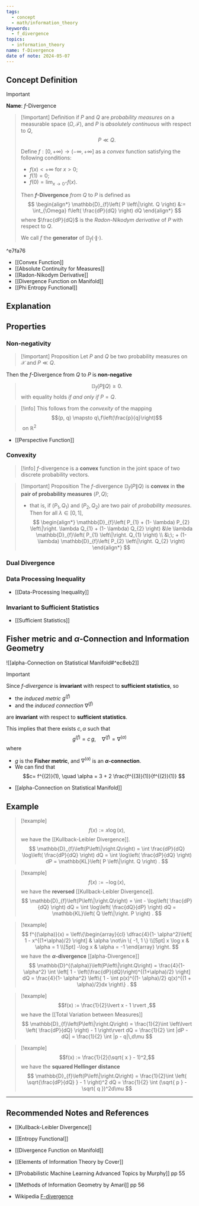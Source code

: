 ```yaml
---
tags:
  - concept
  - math/information_theory
keywords:
  - f_divergence
topics:
  - information_theory
name: f-Divergence
date of note: 2024-05-07
---
```


## Concept Definition

>[!important]
>**Name**: $f$-Divergence

>[!important] Definition
>if $P$ and $Q$ are *probability measures* on a measurable space $(\Omega, \mathscr{F})$, and $P$ is *absolutely continuous* with respect to $Q$, 
>$$P \ll Q.$$
>
>Define $f: [0, +\infty) \to (-\infty, +\infty]$ as a *convex* function satisfying the following conditions:
>- $f(x) < +\infty$ for $x >0$;
>- $f(1) = 0$;
>- $f(0)= \lim_{ x \to 0^+ }f(x)$.
>
>Then **$f$-Divergence** *from* $Q$ to $P$ is defined as
> $$
> \begin{align*}
> \mathbb{D}_{f}\left( P \left\|\right. Q \right) &:= \int_{\Omega} f\left( \frac{dP}{dQ} \right) dQ 
> \end{align*}
> $$
> where $\frac{dP}{dQ}$ is the *Radon-Nikodym derivative* of $P$ with respect to $Q$.
> 
> We call $f$ the **generator** of $\mathbb{D}_{f}\left( \cdot \left\|\right. \cdot \right).$

^e7fa76

- [[Convex Function]]
- [[Absolute Continuity for Measures]]
- [[Radon-Nikodym Derivative]]
- [[Divergence Function on Manifold]]
- [[Phi Entropy Functional]]


## Explanation



## Properties

### Non-negativity

>[!important] Proposition
>Let $P$ and $Q$ be two probability measures on $\mathcal{X}$ and $P \ll Q$. 
>
 Then the $f$-Divergence from $Q$ to $P$ is **non-negative**
>$$
>\mathbb{D}_{f}\left( P \left\|\right. Q \right)  \ge 0.
>$$
>with equality holds  *if and only if* $P = Q$.

>[!info]
>This follows from the *convexity* of the mapping 
>$$(p, q) \mapsto q\,f\left(\frac{p}{q}\right)$$ on $\mathbb{R}^2$

- [[Perspective Function]]

### Convexity

>[!info]
>$f$-divergence is a **convex** function in the joint space of two discrete probability vectors.

>[!important] Proposition
>The $f$-divergence $\mathbb{D}_{f}\left( P \left\|\right.Q \right)$ is **convex** in **the pair of probability measures** $(P, Q)$; 
>- that is, if $(P_{1}, Q_{1})$ and $(P_{2}, Q_{2})$ are two pair of *probability measures*. Then for all $\lambda \in [0,1]$,
>$$
>\begin{align*}
>\mathbb{D}_{f}\left( P_{1} + (1- \lambda) P_{2} \left\|\right. \lambda Q_{1} + (1- \lambda) Q_{2}  \right) &\le \lambda \mathbb{D}_{f}\left(  P_{1}  \left\|\right. Q_{1}  \right) \\
>&\;\; + (1- \lambda) \mathbb{D}_{f}\left( P_{2} \left\|\right. Q_{2}  \right)
\end{align*}
>$$

### Dual Divergence



### Data Processing Inequality

- [[Data-Processing Inequality]]


### Invariant to Sufficient Statistics

- [[Sufficient Statistics]]


## Fisher metric and $\alpha$-Connection and Information Geometry

![[alpha-Connection on Statistical Manifold#^ec8eb2]]

>[!important] 
>Since *$f$-divergence*  is **invariant** with respect to **sufficient statistics**, so 
>- the *induced metric* $g^{(f)}$
>- and the *induced connection* $\nabla^{(f)}$
>
>are **invariant** with respect to **sufficient statistics**.
>
>This implies that there exists $c, \alpha$ such that
>$$g^{(f)} = c\,g, \quad \nabla^{(f)} = \nabla^{(\alpha)}$$
>where 
>- $g$ is the **Fisher metric**, and $\nabla^{(\alpha)}$ is an **$\alpha$-connection**.
>-  We can find that $$c= f^{(2)}(1), \quad \alpha = 3 + 2 \frac{f^{(3)}(1)}{f^{(2)}(1)} $$

- [[alpha-Connection on Statistical Manifold]]


## Example

>[!example]
>$$f(x) := x\log(x),$$ we have the [[Kullback-Leibler Divergence]].
>$$
>\mathbb{D}_{f}\left(P\left\|\right.Q\right) = \int \frac{dP}{dQ} \log\left( \frac{dP}{dQ} \right) dQ = \int  \log\left( \frac{dP}{dQ} \right) dP = \mathbb{KL}\left( P \left\|\right. Q \right) .
>$$

>[!example]
>$$f(x) := -\log(x),$$ we have the **reversed** [[Kullback-Leibler Divergence]].
>$$
>\mathbb{D}_{f}\left(P\left\|\right.Q\right) = \int - \log\left( \frac{dP}{dQ} \right) dQ = \int  \log\left( \frac{dQ}{dP} \right) dQ = \mathbb{KL}\left( Q \left\|\right. P \right) .
>$$

>[!example]
>$$
>f^{(\alpha)}(x) = \left\{\begin{array}{cl} \dfrac{4}{1- \alpha^2}\left[ 1 - x^{(1+\alpha)/2} \right] & \alpha \not\in \{ -1, 1 \} \\[5pt] x \log x & \alpha = 1 \\[5pt] -\log x & \alpha = -1  \end{array}  \right. 
>$$
>we have the **$\alpha$-divergence** [[alpha-Divergence]]
>$$
>\mathbb{D}^{(\alpha)}\left(P\left\|\right.Q\right) = \frac{4}{1- \alpha^2} \int \left[ 1 - \left(\frac{dP}{dQ}\right)^{(1+\alpha)/2} \right] dQ =  \frac{4}{1- \alpha^2} \left\{ 1 - \int p(x)^{(1- \alpha)/2} q(x)^{(1 + \alpha)/2}dx \right\}  .
>$$

>[!example]
>$$f(x) := \frac{1}{2}\lvert x - 1 \rvert ,$$ we have the [[Total Variation between Measures]]
>$$
>\mathbb{D}_{f}\left(P\left\|\right.Q\right) = \frac{1}{2}\int \left\lvert \left( \frac{dP}{dQ} \right) - 1 \right\rvert  dQ = \frac{1}{2} \int |dP - dQ| = \frac{1}{2} \int |p - q|\,d\mu
>$$

>[!example]
>$$f(x) := \frac{1}{2}(\sqrt{ x } - 1)^2,$$ we have the **squared Hellinger distance**
>$$
>\mathbb{D}_{f}\left(P\left\|\right.Q\right) = \frac{1}{2}\int \left( \sqrt{\frac{dP}{dQ} }  - 1 \right)^2  dQ = \frac{1}{2} \int (\sqrt{ p } - \sqrt{ q })^2d\mu
>$$



-----------
##  Recommended Notes and References

- [[Kullback-Leibler Divergence]]
- [[Entropy Functional]]
- [[Divergence Function on Manifold]]


- [[Elements of Information Theory by Cover]]
- [[Probabilistic Machine Learning Advanced Topics by Murphy]] pp 55
- [[Methods of Information Geometry by Amari]] pp 56
- Wikipedia [F-divergence](https://en.wikipedia.org/wiki/F-divergence)

